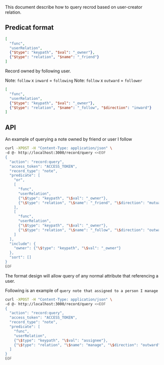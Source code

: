This document describe how to query recrod based on user-creator relation.

## Predicat format

``` json
[
  "func",
  "userRelation",
  {"$type": "keypath", "$val": "_owner"},
  {"$type": "relation", "$name": "_friend"}
]
```

Record owned by following user.

Note: `follow` x `inward` = `following`
Note: `follow` x `outward` = `follower`

``` json
[
  "func",
  "userRelation",
  {"$type": "keypath", "$val": "_owner"},
  {"$type": "relation", "$name": "_follow", "$direction": "inward"}
]
```


## API

An example of querying a note owned by friend or user I follow


```bash
curl -XPOST -H "Content-Type: application/json" \
-d @- http://localhost:3000/record/query <<EOF
{
  "action": "record:query",
  "access_token": "ACCESS_TOKEN",
  "record_type": "note",
  "predicate": [
    "or",
    [
      "func",
      "userRelation",
      {"\$type": "keypath", "\$val": "_owner"},
      {"\$type": "relation", "\$name": "_friend", "\$direction": "mutual"}
    ],
    [
      "func",
      "userRelation",
      {"\$type": "keypath", "\$val": "_owner"},
      {"\$type": "relation", "\$name": "_follow", "\$direction": "outward"}
    ]
  ],
  "include": {
    "owner": {"\$type": "keypath", "\$val": "_owner"}
  },
  "sort": []
}
EOF
```

The format design will allow query of any normal attribute that referencing a
user.

Following is an example of `query note that assigned to a person I manage`

```bash
curl -XPOST -H "Content-Type: application/json" \
-d @- http://localhost:3000/record/query <<EOF
{
  "action": "record:query",
  "access_token": "ACCESS_TOKEN",
  "record_type": "note",
  "predicate": [
    "func",
    "userRelation",
    {"\$type": "keypath", "\$val": "assignee"},
    {"\$type": "relation", "\$name": "manage", "\$direction": "outward"}
  ]
}
EOF
```
